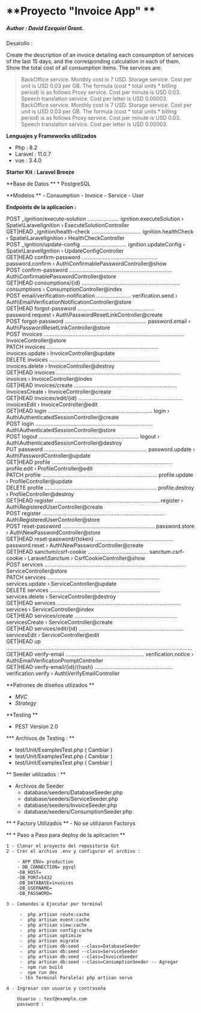 # **Proyecto  "Invoice App" **
#####  Author : David Ezequiel Grant.

Desarollo : 

Create the description of an invoice detailing each consumption of services of the last 15 days, and the corresponding calculation in each of them. Show the total cost of all consumption items.
The services are:
>   BackOffice service. Monthly cost is 7 USD.
    Storage service. Cost per unit is USD 0.03 per GB. The formula (cost * total units * billing period) is as follows
    Proxy service. Cost per minute is USD 0.03.
    Speech translation service. Cost per letter is USD 0.00003.    BackOffice service. Monthly cost is 7 USD.
    Storage service. Cost per unit is USD 0.03 per GB. The formula (cost * total units * billing period) is as follows
    Proxy service. Cost per minute is USD 0.03.
    Speech translation service. Cost per letter is USD 0.00003.

**Lenguajes y Frameworks utilizados**
*  Php : 8.2
*  Laravel : 11.0.7  
*  vue : 3.4.0

**Starter Kit : Laravel Breeze**


**Base de Datos **
    * PostgreSQL 


**Modelos   **
    - Consumption
    - Invoice
    - Service
    - User

**Endpoints de la aplicacion :**
    
 
  POST      _ignition/execute-solution ..................... ignition.executeSolution › Spatie\LaravelIgnition › ExecuteSolutionController  
  GET|HEAD  _ignition/health-check ................................. ignition.healthCheck › Spatie\LaravelIgnition › HealthCheckController  
  POST      _ignition/update-config .............................. ignition.updateConfig › Spatie\LaravelIgnition › UpdateConfigController  
  GET|HEAD  confirm-password .................................................. password.confirm › Auth\ConfirmablePasswordController@show  
  POST      confirm-password .................................................................... Auth\ConfirmablePasswordController@store  
  GET|HEAD  consumptions/{id} ................................................................. consumptions › ConsumptionController@index  
  POST      email/verification-notification ....................... verification.send › Auth\EmailVerificationNotificationController@store  
  GET|HEAD  forgot-password ................................................... password.request › Auth\PasswordResetLinkController@create  
  POST      forgot-password ...................................................... password.email › Auth\PasswordResetLinkController@store  
  POST      invoices ............................................................................................. InvoiceController@store  
  PATCH     invoices .......................................................................... invoices.update › InvoiceController@update  
  DELETE    invoices ......................................................................... invoices.delete › InvoiceController@destroy  
  GET|HEAD  invoices .................................................................................. invoices › InvoiceController@index  
  GET|HEAD  invoices/create .................................................................... invoicesCreate › InvoiceController@create  
  GET|HEAD  invoices/edit/{id} ..................................................................... invoicesEdit › InvoiceController@edit  
  GET|HEAD  login ..................................................................... login › Auth\AuthenticatedSessionController@create  
  POST      login .............................................................................. Auth\AuthenticatedSessionController@store  
  POST      logout .................................................................. logout › Auth\AuthenticatedSessionController@destroy  
  PUT       password .................................................................... password.update › Auth\PasswordController@update  
  GET|HEAD  profile ................................................................................ profile.edit › ProfileController@edit  
  PATCH     profile ............................................................................ profile.update › ProfileController@update  
  DELETE    profile .......................................................................... profile.destroy › ProfileController@destroy  
  GET|HEAD  register ..................................................................... register › Auth\RegisteredUserController@create  
  POST      register ................................................................................. Auth\RegisteredUserController@store  
  POST      reset-password ............................................................. password.store › Auth\NewPasswordController@store  
  GET|HEAD  reset-password/{token} .................................................... password.reset › Auth\NewPasswordController@create  
  GET|HEAD  sanctum/csrf-cookie ........................................ sanctum.csrf-cookie › Laravel\Sanctum › CsrfCookieController@show  
  POST      services ............................................................................................. ServiceController@store  
  PATCH     services .......................................................................... services.update › ServiceController@update  
  DELETE    services ......................................................................... services.delete › ServiceController@destroy  
  GET|HEAD  services .................................................................................. services › ServiceController@index  
  GET|HEAD  services/create .................................................................... servicesCreate › ServiceController@create  
  GET|HEAD  services/edit/{id} ..................................................................... servicesEdit › ServiceController@edit  
  GET|HEAD  up ...........................................................................................................................  
  GET|HEAD  verify-email .................................................... verification.notice › Auth\EmailVerificationPromptController  
  GET|HEAD  verify-email/{id}/{hash} .................................................... verification.verify › Auth\VerifyEmailController  


**Patrones de diseños utlizados **
* *MVC* 
* *Strategy*  


**Testing **

- PEST Version 2.0

*** Archivos de Testing : **
 - test/Unit/ExamplesTest.php ( Cambiar ) 
 - test/Unit/ExamplesTest.php ( Cambiar ) 
 - test/Unit/ExamplesTest.php ( Cambiar ) 

** Seeder utilizados : **

  * Archivos de Seeder 
    - database/seeders/DatabaseSeeder.php
    - database/seeders/ServiceSeeder.php
    - database/seeders/InvoiceSeeder.php
    - database/seeders/ConsumptionSeeder.php

** * Factory Utilizados **
     - No se utilizaron Factorys




**  * Paso a Paso para deploy de la aplicacion **

    1 - Clonar el proyecto del repositorio Git
    2 - Crer el archivo .env y configurar el archivo :

        - APP_ENV= production        
        - DB_CONNECTION= pgsql
        -DB_HOST=
        -DB_PORT=5432
        -DB_DATABASE=invoices
        -DB_USERNAME=
        -DB_PASSWORD=

    3 - Comandos a Ejecutar por terminal 

         -  php artisan route:cache
         -  php artisan event:cache
         -  php artisan view:cache
         -  php artisan config:cache
         -  php artisan optimize
         -  php artisan migrate
         -  php artisan db:seed --class=DatabaseSeeder
         -  php artisan db:seed --class=ServiceSeeder
         -  php artisan db:seed --class=InvoiceSeeder
         -  php artisan db:seed --class=ConsumptionSeeder -- Agregar
         -  npm run build 
         -  npm run dev
         - (En Terminal Paralela) php artisan serve

    4 - Ingresar con usuario y contraseña 

        Usuario : test@example.com
        password : 




